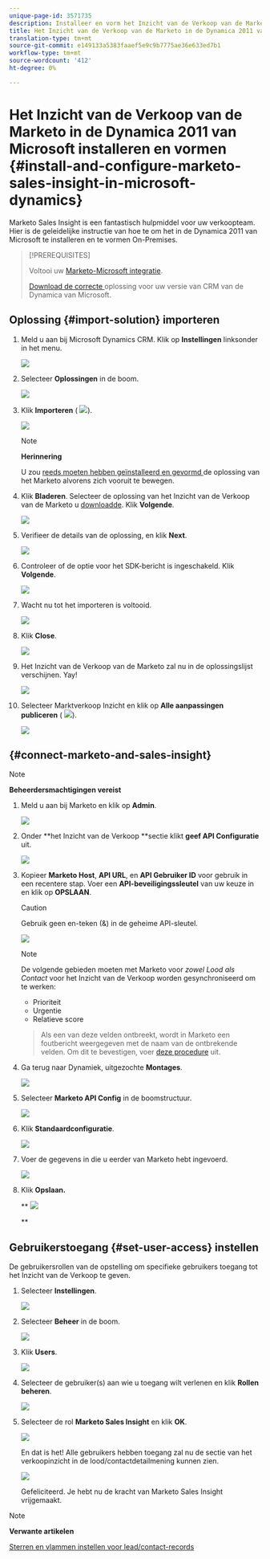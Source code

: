 ```yaml
---
unique-page-id: 3571735
description: Installeer en vorm het Inzicht van de Verkoop van de Marketo in de Dynamica 2011 van Microsoft - Marketo Docs - de Documentatie van het Product
title: Het Inzicht van de Verkoop van de Marketo in de Dynamica 2011 van Microsoft installeren en vormen
translation-type: tm+mt
source-git-commit: e149133a5383faaef5e9c9b7775ae36e633ed7b1
workflow-type: tm+mt
source-wordcount: '412'
ht-degree: 0%

---
```



# Het Inzicht van de Verkoop van de Marketo in de Dynamica 2011 van Microsoft installeren en vormen {#install-and-configure-marketo-sales-insight-in-microsoft-dynamics}

Marketo Sales Insight is een fantastisch hulpmiddel voor uw verkoopteam. Hier is de geleidelijke instructie van hoe te om het in de Dynamica 2011 van Microsoft te installeren en te vormen On-Premises.

>[!PREREQUISITES]
>
>Voltooi uw [Marketo-Microsoft integratie](http://docs.marketo.com/x/DoA2).
>
>[Download de correcte ](http://docs.marketo.com/x/LoJo) oplossing voor uw versie van CRM van de Dynamica van Microsoft.

## Oplossing {#import-solution} importeren

1. Meld u aan bij Microsoft Dynamics CRM. Klik op **Instellingen** linksonder in het menu.

   ![](assets/image2015-5-4-10-3a39-3a44.png)

1. Selecteer **Oplossingen** in de boom.

   ![](assets/image2015-5-4-10-3a41-3a56.png)

1. Klik **Importeren** ( ![](assets/image2015-5-4-10-3a45-3a44.png)).

   ![](assets/image2015-5-4-10-3a42-3a38.png)

   >[!NOTE]
   >
   >**Herinnering**
   >
   >
   >U zou [reeds moeten hebben geïnstalleerd en gevormd ](install-and-configure-marketo-sales-insight-in-microsoft-dynamics-2011.md) de oplossing van het Marketo alvorens zich vooruit te bewegen.

1. Klik **Bladeren**. Selecteer de oplossing van het Inzicht van de Verkoop van de Marketo u [downloadde](download-the-marketo-sales-insight-solution-for-microsoft-dynamics.md). Klik **Volgende**.

   ![](assets/image2015-5-4-10-3a55-3a15.png)

1. Verifieer de details van de oplossing, en klik **Next**.

   ![](assets/image2015-5-4-10-3a57-3a31.png)

1. Controleer of de optie voor het SDK-bericht is ingeschakeld. Klik **Volgende**.

   ![](assets/image2015-5-4-11-3a43-3a37.png)

1. Wacht nu tot het importeren is voltooid.

   ![](assets/image2015-5-4-11-3a0-3a58.png)

1. Klik **Close**.

   ![](assets/crmhand.png)

1. Het Inzicht van de Verkoop van de Marketo zal nu in de oplossingslijst verschijnen. Yay!

   ![](assets/image2015-5-4-11-3a2-3a37.png)

1. Selecteer Marktverkoop Inzicht en klik op **Alle aanpassingen publiceren** ( ![](assets/image2015-5-4-11-3a7-3a8.png)).

   ![](assets/image2015-5-4-11-3a8-3a27.png)

## {#connect-marketo-and-sales-insight}

>[!NOTE]
>
>**Beheerdersmachtigingen vereist**

1. Meld u aan bij Marketo en klik op **Admin**.

   ![](assets/image2014-12-12-9-3a6-3a50.png)

1. Onder **het Inzicht van de Verkoop **sectie klikt **geef API Configuratie** uit.

   ![](assets/image2014-12-12-9-3a7-3a0.png)

1. Kopieer **Marketo Host**, **API URL**, en **API Gebruiker ID** voor gebruik in een recentere stap. Voer een **API-beveiligingssleutel** van uw keuze in en klik op **OPSLAAN**.

   >[!CAUTION]
   >
   >Gebruik geen en-teken (&amp;) in de geheime API-sleutel.

   ![](assets/image2015-5-4-11-3a16-3a3.png)

   >[!NOTE]
   >
   >De volgende gebieden moeten met Marketo voor *zowel Lood als Contact* voor het Inzicht van de Verkoop worden gesynchroniseerd om te werken:
   >
   >    
   >    
   >    * Prioriteit
   >    * Urgentie
   >    * Relatieve score

   >    
   >    
   >Als een van deze velden ontbreekt, wordt in Marketo een foutbericht weergegeven met de naam van de ontbrekende velden. Om dit te bevestigen, voer [deze procedure](../../../../product-docs/marketo-sales-insight/msi-for-microsoft-dynamics/setting-up-and-using/required-fields-for-syncing-marketo-with-dynamics.md) uit.

1. Ga terug naar Dynamiek, uitgezochte **Montages**.

   ![](assets/image2015-5-4-10-3a39-3a44.png)

1. Selecteer **Marketo API Config** in de boomstructuur.

   ![](assets/image2015-5-4-11-3a22-3a41.png)

1. Klik **Standaardconfiguratie**.

   ![](assets/image2015-5-4-11-3a26-3a10.png)

1. Voer de gegevens in die u eerder van Marketo hebt ingevoerd.

   ![](assets/image2015-5-4-11-3a27-3a16.png)

1. Klik **Opslaan.**

   ** ![](assets/image2015-5-4-11-3a28-3a13.png)

   **

## Gebruikerstoegang {#set-user-access} instellen

De gebruikersrollen van de opstelling om specifieke gebruikers toegang tot het Inzicht van de Verkoop te geven.

1. Selecteer **Instellingen**.

   ![](assets/image2015-5-4-11-3a30-3a54.png)

1. Selecteer **Beheer** in de boom.

   ![](assets/image2015-5-4-11-3a31-3a39.png)

1. Klik **Users**.

   ![](assets/image2015-5-4-11-3a32-3a25.png)

1. Selecteer de gebruiker(s) aan wie u toegang wilt verlenen en klik **Rollen beheren**.

   ![](assets/image2015-5-4-11-3a35-3a8.png)

1. Selecteer de rol **Marketo Sales Insight** en klik **OK**.

   ![](assets/image2015-5-4-11-3a36-3a59.png)

   En dat is het! Alle gebruikers hebben toegang zal nu de sectie van het verkoopinzicht in de lood/contactdetailmening kunnen zien.

   ![](assets/image2015-5-4-11-3a39-3a23.png)

   Gefeliciteerd. Je hebt nu de kracht van Marketo Sales Insight vrijgemaakt.

>[!NOTE]
>
>**Verwante artikelen**
>
>[Sterren en vlammen instellen voor lead/contact-records](http://docs.marketo.com/x/BICMAg)

